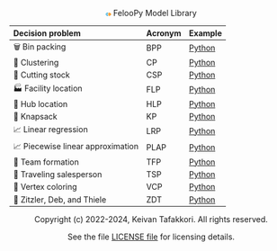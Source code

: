 <div align="center">

<img src="https://github.com/ktafakkori/feloopy/raw/main/assets/logo/logo3.png" width="2%"> FelooPy Model Library 

</div>


<div align="center">

| Decision problem                        | Acronym  | Example
| :------------------------------ | :-------- | :------|
| 🗑️ Bin packing                    | BPP      |   [Python](https://github.com/ktafakkori/feloopy/blob/main/examples/feloopy-0.3.0%2B/bin-packing-problem.ipynb)   |
| 🧲 Clustering                     | CP       |      [Python](https://github.com/ktafakkori/feloopy/blob/main/examples/feloopy-0.3.0%2B/clustering-problem.ipynb)   |
| 🧻 Cutting stock          | CSP       |      [Python](https://github.com/ktafakkori/feloopy/blob/main/examples/feloopy-0.3.0%2B/cutting-stock-problem.ipynb)   |
| 🏭 Facility location              | FLP      |  [Python](https://github.com/ktafakkori/feloopy/blob/main/examples/feloopy-0.3.0%2B/facility-location-problem.ipynb)  |
| 📌 Hub location                   | HLP      |  [Python](https://github.com/ktafakkori/feloopy/blob/main/examples/feloopy-0.3.0%2B/hub-location-problem.ipynb)  |
| 🎒 Knapsack                       | KP       |  [Python](https://github.com/ktafakkori/feloopy/blob/main/examples/feloopy-0.3.0%2B/knapsack-problem.ipynb)  |
| 📈 Linear regression              | LRP      |  [Python](https://github.com/ktafakkori/feloopy/blob/main/examples/feloopy-0.3.0%2B/linear-regression-problem.ipynb)   |
| 📈 Piecewise linear approximation | PLAP     |  [Python](https://github.com/ktafakkori/feloopy/blob/main/examples/feloopy-0.3.0%2B/piecewise-linear-approximation-problem.ipynb)   |
| 🤝 Team formation                 | TFP      |  [Python](https://github.com/ktafakkori/feloopy/blob/main/examples/feloopy-0.3.0%2B/team-formation-problem.ipynb)   |
| 🗾 Traveling salesperson          | TSP      |  [Python](https://github.com/ktafakkori/feloopy/blob/main/examples/feloopy-0.3.0%2B/traveling-salesperson-problem.ipynb)   |
| 🔴 Vertex coloring                | VCP      | [Python](https://github.com/ktafakkori/feloopy/blob/main/examples/feloopy-0.3.0%2B/vertex-coloring-problem.ipynb)   |
| 🎯 Zitzler, Deb, and Thiele  | ZDT  | [Python](https://github.com/ktafakkori/feloopy/blob/main/examples/feloopy-0.3.0%2B/zitzler-deb-thiele-problem.ipynb)


</div>



<div align="center">
Copyright (c) 2022-2024, Keivan Tafakkori. All rights reserved.

See the file <a href="https://github.com/ktafakkori/feloopy/blob/main/LICENSE">LICENSE file</a> for licensing details.
</div>

